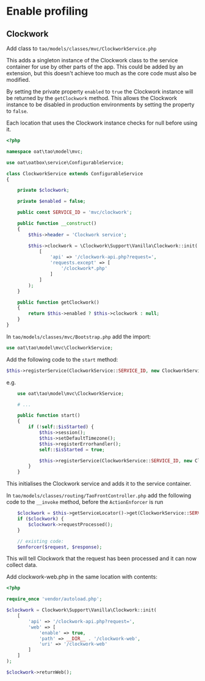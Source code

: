 # Enable profiling

## Clockwork

Add class to `tao/models/classes/mvc/ClockworkService.php`

This adds a singleton instance of the Clockwork class to the service container for use by other
parts of the app. This could be added by an extension, but this doesn't achieve too much as the core code must also be modified.

By setting the private property `enabled` to `true` the Clockwork instance will be returned by the `getClockwork` method. This allows the Clockwork instance to be disabled in production environments by setting the property to `false`.

Each location that uses the Clockwork instance checks for null before using it.

```php
<?php

namespace oat\tao\model\mvc;

use oat\oatbox\service\ConfigurableService;

class ClockworkService extends ConfigurableService
{

    private $clockwork;

    private $enabled = false;

    public const SERVICE_ID = 'mvc/clockwork';

    public function __construct()
    {
        $this->header = 'Clockwork service';

        $this->clockwork = \Clockwork\Support\Vanilla\Clockwork::init(
            [
                'api' => '/clockwork-api.php?request=',
                'requests.except' => [
                    '/clockwork*.php'
                ]
            ]
        );
    }

    public function getClockwork()
    {
        return $this->enabled ? $this->clockwork : null;
    }
}


```

In `tao/models/classes/mvc/Bootstrap.php` add the import:

```php
use oat\tao\model\mvc\ClockworkService;
```

Add the following code to the `start` method:

```php
$this->registerService(ClockworkService::SERVICE_ID, new ClockworkService());
```

e.g.

```php
    use oat\tao\model\mvc\ClockworkService;

    # ...

    public function start()
    {
        if (!self::$isStarted) {
            $this->session();
            $this->setDefaultTimezone();
            $this->registerErrorhandler();
            self::$isStarted = true;

            $this->registerService(ClockworkService::SERVICE_ID, new ClockworkService());
        }
    }
```

This initialises the Clockwork service and adds it to the service container.

In `tao/models/classes/routing/TaoFrontController.php` add the following code to the `__invoke` method, before the `ActionEnforcer` is run

```php
    $clockwork = $this->getServiceLocator()->get(ClockworkService::SERVICE_ID)->getClockwork();
    if ($clockwork) {
        $clockwork->requestProcessed();
    }

    // existing code:
    $enforcer($request, $response);
```

This will tell Clockwork that the request has been processed and it can now collect data.

Add clockwork-web.php in the same location with contents:

```php
<?php

require_once 'vendor/autoload.php';

$clockwork = Clockwork\Support\Vanilla\Clockwork::init(
    [
        'api' => '/clockwork-api.php?request=',
        'web' => [
            'enable' => true,
            'path' => __DIR__ . '/clockwork-web',
            'uri' => '/clockwork-web'
        ]
    ]
);

$clockwork->returnWeb();
```
